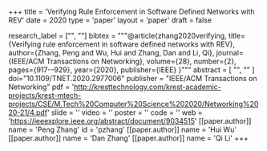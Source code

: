 +++
title = 'Verifying Rule Enforcement in Software Defined Networks with REV'
date = 2020
type = 'paper'
layout = 'paper'
draft = false

research_label = ["", ""]
bibtex = """@article{zhang2020verifying,
  title={Verifying rule enforcement in software defined networks with REV},
  author={Zhang, Peng and Wu, Hui and Zhang, Dan and Li, Qi},
  journal={IEEE/ACM Transactions on Networking},
  volume={28},
  number={2},
  pages={917--929},
  year={2020},
  publisher={IEEE}
}"""
abstract = [
    "",
    ""
]
doi="10.1109/TNET.2020.2977006"
publisher = "IEEE/ACM Transactions on Networking"
pdf = 'http://kresttechnology.com/krest-academic-projects/krest-mtech-projects/CSE/M.Tech%20Computer%20Science%202020/Networking%2020-21/4.pdf'
slide = ''
video = ''
poster = ''
code = ''
web = 'https://ieeexplore.ieee.org/abstract/document/9034515'
[[paper.author]]
    name = 'Peng Zhang'
    id = 'pzhang'
[[paper.author]]
    name = 'Hui Wu'
[[paper.author]]
    name = 'Dan Zhang'
[[paper.author]]
    name = 'Qi Li'
+++
